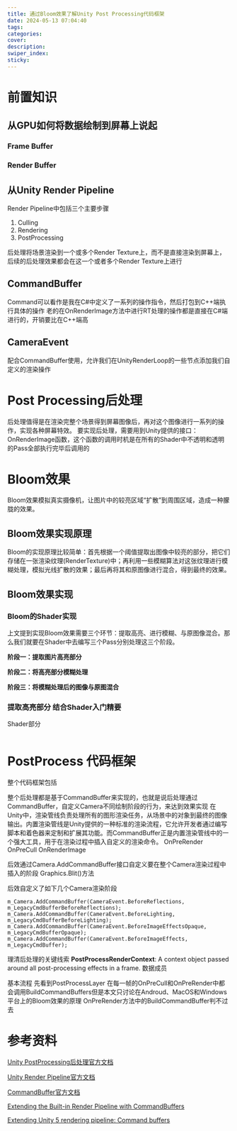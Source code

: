 ```yaml
---
title: 通过Bloom效果了解Unity Post Processing代码框架
date: 2024-05-13 07:04:40
tags:
categories:
cover:
description:
swiper_index:
sticky:
---
```


# 前置知识

## 从GPU如何将数据绘制到屏幕上说起

### Frame Buffer




### Render Buffer


## 从Unity Render Pipeline

Render Pipeline中包括三个主要步骤

1. Culling
2. Rendering
3. PostProcessing

后处理将场景渲染到一个或多个Render Texture上，而不是直接渲染到屏幕上，后续的后处理效果都会在这一个或者多个Render Texture上进行


## CommandBuffer

Command可以看作是我在C#中定义了一系列的操作指令，然后打包到C++端执行具体的操作
老的在OnRenderImage方法中进行RT处理的操作都是直接在C#端进行的，开销要比在C++端高

## CameraEvent

配合CommandBuffer使用，允许我们在UnityRenderLoop的一些节点添加我们自定义的渲染操作

# Post Processing后处理

后处理值得是在渲染完整个场景得到屏幕图像后，再对这个图像进行一系列的操作，实现各种屏幕特效。
要实现后处理，需要用到Unity提供的接口：OnRenderImage函数，这个函数的调用时机是在所有的Shader中不透明和透明的Pass全部执行完毕后调用的

# Bloom效果

Bloom效果模拟真实摄像机，让图片中的较亮区域“扩散”到周围区域，造成一种朦胧的效果。

## Bloom效果实现原理

Bloom的实现原理比较简单：首先根据一个阈值提取出图像中较亮的部分，把它们存储在一张渲染纹理(RenderTexture)中；再利用一些模糊算法对这张纹理进行模糊处理，模拟光线扩散的效果；最后再将其和原图像进行混合，得到最终的效果。

## Bloom效果实现

### Bloom的Shader实现

上文提到实现Bloom效果需要三个环节：提取高亮、进行模糊、与原图像混合。那么我们就要在Shader中去编写三个Pass分别处理这三个阶段。

**阶段一：提取图片高亮部分**



**阶段二：将高亮部分模糊处理**



**阶段三：将模糊处理后的图像与原图混合**



### 提取高亮部分 结合Shader入门精要



Shader部分
```

```




# PostProcess 代码框架

整个代码框架包括

整个后处理都是基于CommandBuffer来实现的，也就是说后处理通过CommandBuffer，自定义Camera不同绘制阶段的行为，来达到效果实现
在Unity中，渲染管线负责处理所有的图形渲染任务，从场景中的对象到最终的图像输出。内置渲染管线是Unity提供的一种标准的渲染流程，它允许开发者通过编写脚本和着色器来定制和扩展其功能。而CommandBuffer正是内置渲染管线中的一个强大工具，用于在渲染过程中插入自定义的渲染命令。
OnPreRender
OnPreCull
OnRenderImage

后效通过Camera.AddCommandBuffer接口自定义要在整个Camera渲染过程中插入的阶段
Graphics.Blit()方法


后效自定义了如下几个Camera渲染阶段

```
m_Camera.AddCommandBuffer(CameraEvent.BeforeReflections, m_LegacyCmdBufferBeforeReflections);
m_Camera.AddCommandBuffer(CameraEvent.BeforeLighting, m_LegacyCmdBufferBeforeLighting);
m_Camera.AddCommandBuffer(CameraEvent.BeforeImageEffectsOpaque, m_LegacyCmdBufferOpaque);
m_Camera.AddCommandBuffer(CameraEvent.BeforeImageEffects, m_LegacyCmdBuffer);
```

理清后处理的关键线索 **PostProcessRenderContext**: A context object passed around all post-processing effects in a frame.
数据成员


基本流程
先看到PostProcessLayer
在每一帧的OnPreCull和OnPreRender中都会调用BuildCommandBuffers但是本文只讨论在Androud、MacOS和Windows平台上的Bloom效果的原理 OnPreRender方法中的BuildCommandBuffer判不过去


# 参考资料
[Unity PostProcessing后处理官方文档]()

[Unity Render Pipeline官方文档](https://docs.unity3d.com/Manual/render-pipelines-overview.html)

[CommandBuffer官方文档](https://docs.unity3d.com/ScriptReference/Rendering.CommandBuffer.html)

[Extending the Built-in Render Pipeline with CommandBuffers](https://docs.unity3d.com/Manual/GraphicsCommandBuffers.html)

[Extending Unity 5 rendering pipeline: Command buffers](https://blog.unity.com/engine-platform/extending-unity-5-rendering-pipeline-command-buffers)